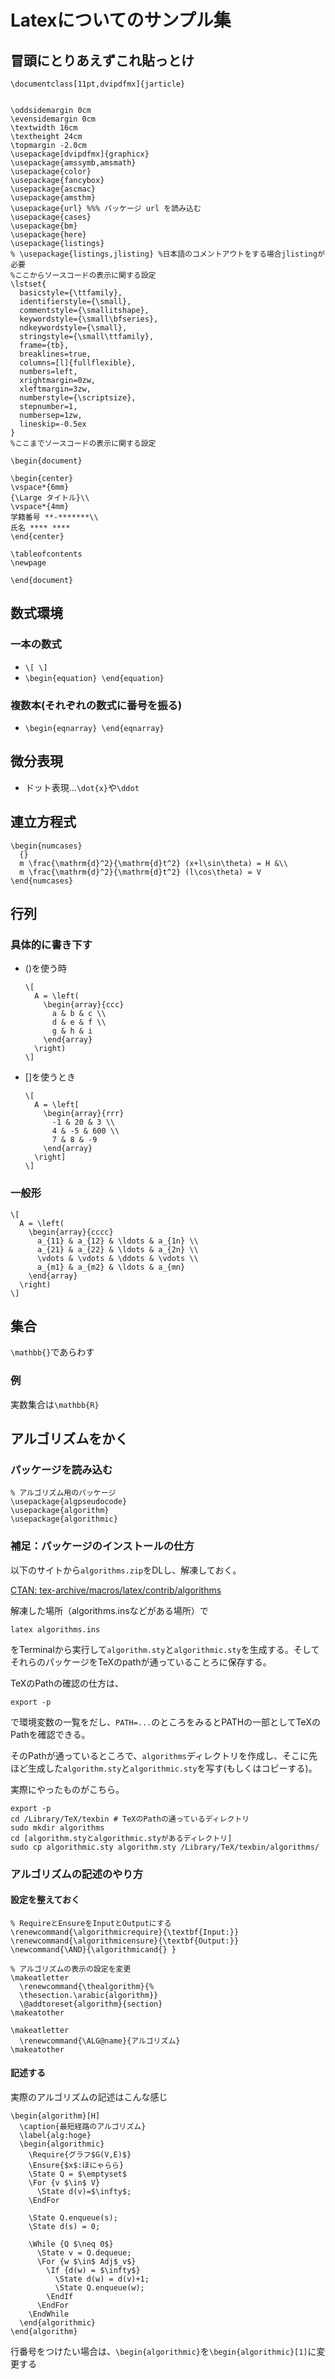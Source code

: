 # Latexについてのサンプル集
## 冒頭にとりあえずこれ貼っとけ
```
\documentclass[11pt,dvipdfmx]{jarticle}


\oddsidemargin 0cm
\evensidemargin 0cm
\textwidth 16cm
\textheight 24cm
\topmargin -2.0cm
\usepackage[dvipdfmx]{graphicx}
\usepackage{amssymb,amsmath}
\usepackage{color}
\usepackage{fancybox}
\usepackage{ascmac}
\usepackage{amsthm}
\usepackage{url} %%% パッケージ url を読み込む
\usepackage{cases}
\usepackage{bm}
\usepackage{here}
\usepackage{listings}
% \usepackage{listings,jlisting} %日本語のコメントアウトをする場合jlistingが必要
%ここからソースコードの表示に関する設定
\lstset{
  basicstyle={\ttfamily},
  identifierstyle={\small},
  commentstyle={\smallitshape},
  keywordstyle={\small\bfseries},
  ndkeywordstyle={\small},
  stringstyle={\small\ttfamily},
  frame={tb},
  breaklines=true,
  columns=[l]{fullflexible},
  numbers=left,
  xrightmargin=0zw,
  xleftmargin=3zw,
  numberstyle={\scriptsize},
  stepnumber=1,
  numbersep=1zw,
  lineskip=-0.5ex
}
%ここまでソースコードの表示に関する設定

\begin{document}

\begin{center}
\vspace*{6mm}
{\Large タイトル}\\
\vspace*{4mm}
学籍番号 **-*******\\
氏名 **** ****
\end{center}

\tableofcontents
\newpage

\end{document}
```

## 数式環境
### 一本の数式
- `\[ \]`
- `\begin{equation} \end{equation}`

### 複数本(それぞれの数式に番号を振る)
- `\begin{eqnarray} \end{eqnarray}`

## 微分表現
- ドット表現...`\dot{x}`や`\ddot`

## 連立方程式
```
\begin{numcases}
  {}
  m \frac{\mathrm{d}^2}{\mathrm{d}t^2} (x+l\sin\theta) = H &\\
  m \frac{\mathrm{d}^2}{\mathrm{d}t^2} (l\cos\theta) = V
\end{numcases}
```

## 行列
### 具体的に書き下す
- ()を使う時
  ```
  \[
    A = \left(
      \begin{array}{ccc}
        a & b & c \\
        d & e & f \\
        g & h & i
      \end{array}
    \right)
  \]
  ```

- []を使うとき
  ```
  \[
    A = \left[
      \begin{array}{rrr}
        -1 & 20 & 3 \\
        4 & -5 & 600 \\
        7 & 8 & -9
      \end{array}
    \right]
  \]
  ```

### 一般形
```
\[
  A = \left(
    \begin{array}{cccc}
      a_{11} & a_{12} & \ldots & a_{1n} \\
      a_{21} & a_{22} & \ldots & a_{2n} \\
      \vdots & \vdots & \ddots & \vdots \\
      a_{m1} & a_{m2} & \ldots & a_{mn}
    \end{array}
  \right)
\]
```

## 集合
`\mathbb{}`であらわす

### 例
実数集合は`\mathbb{R}`


## アルゴリズムをかく
### パッケージを読み込む
```
% アルゴリズム用のパッケージ
\usepackage{algpseudocode}
\usepackage{algorithm}
\usepackage{algorithmic}
```

### 補足：パッケージのインストールの仕方
以下のサイトから`algorithms.zip`をDLし、解凍しておく。

[CTAN: tex-archive/macros/latex/contrib/algorithms](https://ctan.org/tex-archive/macros/latex/contrib/algorithms)

解凍した場所（algorithms.insなどがある場所）で

```
latex algorithms.ins
```

をTerminalから実行して`algorithm.sty`と`algorithmic.sty`を生成する。そしてそれらのパッケージをTeXのpathが通っていることろに保存する。

TeXのPathの確認の仕方は、

```
export -p
```

で環境変数の一覧をだし、`PATH=...`のところをみるとPATHの一部としてTeXのPathを確認できる。

そのPathが通っているところで、`algorithms`ディレクトリを作成し、そこに先ほど生成した`algorithm.sty`と`algorithmic.sty`を写す(もしくはコピーする)。

実際にやったものがこちら。

```
export -p
cd /Library/TeX/texbin # TeXのPathの通っているディレクトリ
sudo mkdir algorithms
cd [algorithm.styとalgorithmic.styがあるディレクトリ]
sudo cp algorithmic.sty algorithm.sty /Library/TeX/texbin/algorithms/
```

### アルゴリズムの記述のやり方
#### 設定を整えておく
```
% RequireとEnsureをInputとOutputにする
\renewcommand{\algorithmicrequire}{\textbf{Input:}}
\renewcommand{\algorithmicensure}{\textbf{Output:}}
\newcommand{\AND}{\algorithmicand{} }

% アルゴリズムの表示の設定を変更
\makeatletter
  \renewcommand{\thealgorithm}{%
  \thesection.\arabic{algorithm}}
  \@addtoreset{algorithm}{section}
\makeatother

\makeatletter
  \renewcommand{\ALG@name}{アルゴリズム}
\makeatother
```

#### 記述する
実際のアルゴリズムの記述はこんな感じ

```
\begin{algorithm}[H]
  \caption{最短経路のアルゴリズム}
  \label{alg:hoge}
  \begin{algorithmic}
    \Require{グラフ$G(V,E)$}
    \Ensure{$x$:ほにゃらら}
    \State Q = $\emptyset$
    \For {v $\in$ V}
      \State d(v)=$\infty$;
    \EndFor

    \State Q.enqueue(s);
    \State d(s) = 0;

    \While {Q $\neq 0$}
      \State v = Q.dequeue;
      \For {w $\in$ Adj$_v$}
        \If {d(w) = $\infty$}
          \State d(w) = d(v)+1;
          \State Q.enqueue(w);
        \EndIf
      \EndFor
    \EndWhile
  \end{algorithmic}
\end{algorithm}
```

行番号をつけたい場合は、`\begin{algorithmic}`を`\begin{algorithmic}[1]`に変更する
